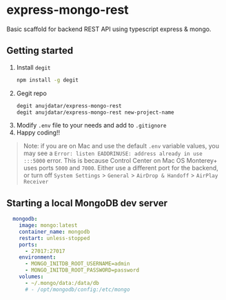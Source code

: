 # express-mongo-rest

Basic scaffold for backend REST API using typescript express & mongo.

## Getting started
1. Install `degit`
   ```bash
   npm install -g degit
   ```
2. Gegit repo
   ```bash
   degit anujdatar/express-mongo-rest
   degit anujdatar/express-mongo-rest new-project-name
   ```
3. Modify `.env` file to your needs and add to `.gitignore`
4. Happy coding!!

> Note: if you are on Mac and use the default `.env` variable values, you may see a `Error: listen EADDRINUSE: address already in use :::5000` error. This is because Control Center on Mac OS Monterey+ uses ports `5000` and `7000`. Either use a different port for the backend, or turn off `System Settings` > `General` > `AirDrop & Handoff` > `AirPlay Receiver`

## Starting a local MongoDB dev server
```yaml
  mongodb:
    image: mongo:latest
    container_name: mongodb
    restart: unless-stopped
    ports:
      - 27017:27017
    environment:
      - MONGO_INITDB_ROOT_USERNAME=admin
      - MONGO_INITDB_ROOT_PASSWORD=password
    volumes:
      - ~/.mongo/data:/data/db
      # - /opt/mongodb/config:/etc/mongo
```


